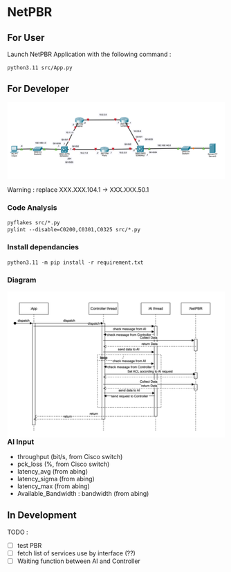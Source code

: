 # NetPBR

## For User
Launch NetPBR Application with the following command :

    python3.11 src/App.py

## For Developer

![Réseaux](resources/Network2.png)

Warning : replace XXX.XXX.104.1 -> XXX.XXX.50.1

### Code Analysis

    pyflakes src/*.py
    pylint --disable=C0200,C0301,C0325 src/*.py

### Install dependancies
    python3.11 -m pip install -r requirement.txt

### Diagram
<img src="resources/Diag-Sequence.png"
     alt="Sequence diagram"
     style="float: left; margin-right: 10px;" />

### AI Input

- throughput (bit/s, from Cisco switch)
- pck_loss (%, from Cisco switch)
- latency_avg (from abing)
- latency_sigma (from abing)
- latency_max (from abing)
- Available_Bandwidth : bandwidth (from abing)

## In Development
TODO :
 - [ ] test PBR
 - [ ] fetch list of services use by interface (??)
 - [ ] Waiting function between AI and Controller